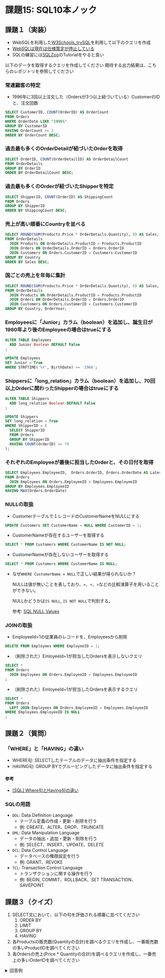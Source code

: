 # 課題15: SQL10本ノック

## 課題１（実装）

- WebSQLを利用した[W3Schools_trySQL](https://www.w3schools.com/sql/trysql.asp?filename=trysql_select_all)を利用して以下のクエリを作成
- [WebSQLは現在は仕様策定が停止している](https://www.w3.org/TR/webdatabase/#status-of-this-document)
- SQLの練習には[SQLZoo](https://sqlzoo.net/wiki/SQL_Tutorial/ja)のTutorialをやると良い

以下のデータを取得するクエリを作成してください
期待する出力結果は、こちらのレポジトリを参照してください

### 常連顧客の特定
- 1996年に3回以上注文した（Ordersが3つ以上紐づいている）CustomerのIDと、注文回数
```sql
SELECT CustomerID, COUNT(OrderID) AS OrderCount 
FROM Orders
WHERE OrderDate LIKE "1996%" 
GROUP BY CustomerID 
HAVING OrderCount >= 3 
ORDER BY OrderCount DESC;
```


### 過去最も多くのOrderDetailが紐づいたOrderを取得
```sql
SELECT OrderID, COUNT(OrderDetailID) AS OrderDetailCount 
FROM OrderDetails 
GROUP BY OrderID 
ORDER BY OrderDetailCount DESC;
```


### 過去最も多くのOrderが紐づいたShipperを特定
```sql
SELECT ShipperID, COUNT(OrderID) AS ShippingCount 
FROM Orders 
GROUP BY ShipperID 
ORDER BY ShippingCount DESC;
```


### 売上が高い順番にCountryを並べる
```SQL
SELECT ROUND(SUM(Products.Price * OrderDetails.Quantity), 0) AS Sales, Customers.Country AS Country
FROM OrderDetails
  JOIN Products ON OrderDetails.ProductID = Products.ProductID
  JOIN Orders ON OrderDetails.OrderID = Orders.OrderID
  JOIN Customers ON Orders.CustomerID = Customers.CustomerID
GROUP BY Country
ORDER BY Sales DESC;
```


### 国ごとの売上を年毎に集計
```sql
SELECT ROUND(SUM(Products.Price * OrderDetails.Quantity), 0) AS Sales, STRFTIME('%Y', Orders.OrderDate) AS OrderYear, Customers.Country AS Country
FROM OrderDetails
  JOIN Products ON OrderDetails.ProductID = Products.ProductID
  JOIN Orders ON OrderDetails.OrderID = Orders.OrderID
  JOIN Customers ON Orders.CustomerID = Customers.CustomerID
GROUP BY Country, OrderYear;
```



### Employeesに「Junior」カラム（boolean）を追加し、誕生日が1960年より後のEmployeeの場合はtrueにする
```sql
ALTER TABLE Employees 
  ADD Junior Boolean DEFAULT False
;

UPDATE Employees
SET Junior = True
WHERE STRFTIME('%Y', BirthDate) >= '1960';
```


### Shippersに「long_relation」カラム（boolean）を追加し、70回以上Orderに関わったShipperの場合はtrueにする
```sql
ALTER TABLE Shippers 
  ADD long_relation Boolean DEFAULT False
;

UPDATE Shippers
SET long_relation = True
WHERE ShipperID = (
  SELECT ShipperID
  FROM Orders 
  GROUP BY ShipperID 
  HAVING COUNT(OrderID) >= 70
);
```


### それぞれのEmployeeが最後に担当したOrderと、その日付を取得
```sql
SELECT Employees.EmployeeID,  Orders.OrderID, Orders.OrderDate AS LatestOrderDate
FROM Orders
  JOIN Employees ON Orders.EmployeeID = Employees.EmployeeID
GROUP BY Employees.EmployeeID
HAVING MAX(Orders.OrderDate)
```


### NULLの取扱
- Customerテーブルで１レコードのCustomerNameをNULLにする

```sql
UPDATE Customers SET CustomerName = NULL WHERE CustomerID = 1;
```

- CustomerNameが存在するユーザーを取得する

```sql
SELECT * FROM Customers WHERE CustomerName IS NOT NULL;
```

- CustomerNameが存在しないユーザーを取得する
```sql
SELECT * FROM Customers WHERE CustomerName IS NULL;
```

- なぜ`WHERE CustomerName = NULL`で正しい結果が得られないか？

  NULLは値が無いことを表しており、`=, <, >`などの比較演算子を用いることができない。

  NULLかどうかは`IS NULL`, `IS NOT NULL`で判別する。

  参考: [SQL NULL Values](https://www.w3schools.com/sql/sql_null_values.asp)


### JOINの取扱
- EmployeeId=1の従業員のレコードを、Employeesから削除
```sql
DELETE FROM Employees WHERE EmployeeID = 1;
```

- （削除された）EmloyeeId=1が担当したOrdersを表示しないクエリ
```sql
SELECT *
FROM Orders 
  JOIN Employees ON Orders.EmployeeID = Employees.EmployeeID
;
```

- （削除された）EmloyeeId=1が担当したOrdersを表示するクエリ
```sql
SELECT *
FROM Orders 
  LEFT JOIN Employees ON Orders.EmployeeID = Employees.EmployeeID
WHERE Employees.EmployeeID IS NULL
;
```

## 課題２（質問）

### 「WHERE」と「HAVING」の違い
  - WHERE句: SELECTしたテーブルのデータに抽出条件を指定する
  - HAVING句: GROUP BYでグルーピングしたデータに抽出条件を指定する
#### 参考
- [[SQL] Where句とHaving句の違い](https://dev.classmethod.jp/articles/difference-where-and-having/)

### SQLの用語
  - `DDL`: Data Definition Language
    - テーブル定義の作成・更新・削除を行う
    - 例: CREATE、ALTER、DROP、TRUNCATE
  - `DML`: Data Manipulation Language
    - データの抽出・追加・更新・削除を行う
    - 例: SELECT、INSERT、UPDATE、DELETE
  - `DCL`: Data Control Language
    - データベースの権限設定を行う
    - 例: GRANT、REVOKE
  - `TCL`: Transaction Control Language
    - トランザクションに関する操作を行う
    - 例: BEGIN, COMMIT、ROLLBACK、SET TRANSACTION、SAVEPOINT


## 課題３（クイズ）

1. SELECT文において、以下の句を評価される順番に並べてください
   1. ORDER BY
   2. LIMIT
   3. GROUP BY
   4. HAVING
2. 各Productsの販売数(Quantityの合計)を調べるクエリを作成し、一番販売数の多いProductIDを調べてください
3. 各Ordersの売上(Price * Quantityの合計)を調べるクエリを作成し、一番売上の多いOrderIDを調べてください
<details>
  <summary>回答例</summary>

1. GROUP BY, HAVING, ORDER BY, LIMIT
2. ProductID: 31
    ```sql
    SELECT ProductID, SUM(Quantity) AS SalesNumbers
    FROM OrderDetails
    GROUP BY ProductID
    ORDER BY SalesNumbers DESC;
    ```
3. OrderID: 10372
    ```sql
    SELECT OrderID, ROUND(SUM(Products.Price * OrderDetails.Quantity), 0) AS Sales
    FROM OrderDetails
      JOIN Products ON OrderDetails.ProductID = Products.ProductID
    GROUP BY OrderID
    ORDER BY Sales DESC;
    ```


</details>
